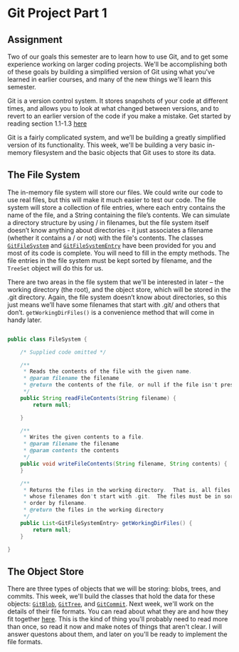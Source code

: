 # Git Project Part 1

## Assignment
Two of our goals this semester are to learn how to use Git, and to get some experience working on larger coding projects. We'll be accomplishing both of these goals by building a simplified version of Git using what you've learned in earlier courses, and many of the new things we'll learn this semester.

Git is a version control system.  It stores snapshots of your code at different times, and allows you to look at what changed between versions, and to revert to an earlier version of the code if you make a mistake.  Get started by reading section 1.1-1.3 [here](https://git-scm.com/book/en/v2/Getting-Started-About-Version-Control)

Git is a fairly complicated system, and we’ll be building a greatly simplified version of its functionality.  This week, we'll be building a very basic in-memory filesystem and the basic objects that Git uses to store its data.

## The File System

The in-memory file system will store our files.  We could write our code to use real files, but this will make it much easier to test our code.  The file system will store a collection of file entries, where each entry contains the name of the file, and a String containing the file’s contents.  We can simulate a directory structure by using / in filenames, but the file system itself doesn’t know anything about directories - it just associates a filename (whether it contains a / or not) with the file's contents.  The classes [`GitFileSystem`](../../src/GitFileSystem.java) and [`GitFileSystemEntry`](../../src/GitFileSystemEntry.java) have been provided for you and most of its code is complete.  You will need to fill in the empty methods. The file entries in the file system must be kept sorted by filename, and the `TreeSet` object will do this for us.

There are two areas in the file system that we'll be interested in later – the working directory (the root), and the object store, which will be stored in the .git directory.  Again, the file system doesn’t know about directories, so this just means we’ll have some filenames that start with .git/ and others that don’t.  `getWorkingDirFiles()` is a convenience method that will come in handy later.


```java

public class FileSystem {

    /* Supplied code omitted */

    /**
     * Reads the contents of the file with the given name.
     * @param filename the filename
     * @return the contents of the file, or null if the file isn't present
     */
    public String readFileContents(String filename) {
        return null;

    }

    /**
     * Writes the given contents to a file.
     * @param filename the filename
     * @param contents the contents
     */
    public void writeFileContents(String filename, String contents) {
    }

    /**
     * Returns the files in the working directory.  That is, all files
     * whose filenames don't start with .git.  The files must be in sorted
     * order by filename.
     * @return the files in the working directory
     */
    public List<GitFileSystemEntry> getWorkingDirFiles() {
        return null;
    }

}
```

## The Object Store
There are three types of objects that we will be storing: blobs, trees, and commits.  This week, we'll build the classes that hold the data for these objects: [`GitBlob`](../../src/GitBlob.java), [`GitTree`](../../src/GitTree.java), and [`GitCommit`](../../src/GitCommit.java).  Next week, we'll work on the details of their file formats. You can read about what they are and how they fit together [here](https://git-scm.com/book/en/v2/Git-Internals-Git-Objects).  This is the kind of thing you'll probably need to read more than once, so read it now and make notes of things that aren't clear.  I will answer questons about them, and later on you'll be ready to implement the file formats.

